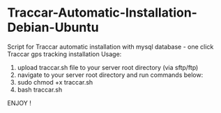 # Traccar-Automatic-Installation-Debian-Ubuntu
Script for Traccar automatic installation with mysql database - one click Traccar gps tracking installation
Usage:
1. upload traccar.sh file to your server root directory (via sftp/ftp)
2. navigate to your server root directory and run commands below:
3. sudo chmod +x traccar.sh
4. bash traccar.sh

ENJOY !
